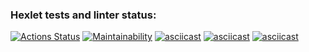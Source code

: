 ### Hexlet tests and linter status:
[![Actions Status](https://github.com/MaloVer1471/frontend-project-44/workflows/hexlet-check/badge.svg)](https://github.com/MaloVer1471/frontend-project-44/actions)
[![Maintainability](https://api.codeclimate.com/v1/badges/786bc15fd5ab336b376b/maintainability)](https://codeclimate.com/github/MaloVer1471/frontend-project-44/maintainability)
[![asciicast](https://asciinema.org/a/6Tp4xnNVZcJckoXArL8D4b3fM.svg)](https://asciinema.org/a/6Tp4xnNVZcJckoXArL8D4b3fM)
[![asciicast](https://asciinema.org/a/DcKsv0xWnQjcdIn386hxNM3b8.svg)](https://asciinema.org/a/DcKsv0xWnQjcdIn386hxNM3b8)
[![asciicast](https://asciinema.org/a/kPeyGJzqtTAguoDoZPMwt6dPn.svg)](https://asciinema.org/a/kPeyGJzqtTAguoDoZPMwt6dPn)